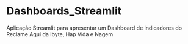 # Dashboards_Streamlit
Aplicação Streamlit para apresentar um Dashboard de indicadores do Reclame Aqui da Ibyte, Hap Vida e Nagem
